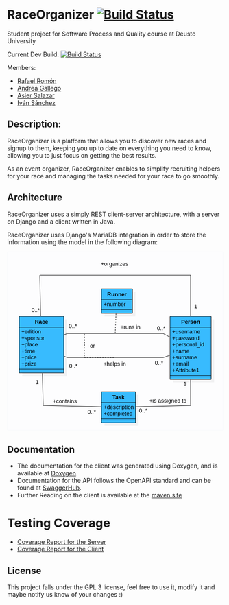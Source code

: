 # RaceOrganizer [![Build Status](https://travis-ci.org/BSPQ18-19/BSPQ19-E8.svg?branch=master)](https://travis-ci.org/BSPQ18-19/BSPQ19-E8)
Student project for Software Process and Quality course at Deusto University

Current Dev Build: [![Build Status](https://travis-ci.org/BSPQ18-19/BSPQ19-E8.svg?branch=dev)](https://travis-ci.org/BSPQ18-19/BSPQ19-E8)

Members:
- [Rafael Romón](https://github.com/rafaelromon)
- [Andrea Gallego](https://github.com/andreagb35)
- [Asier Salazar](https://github.com/asiers49)
- [Iván Sánchez](https://github.com/ivykoko1)

## Description:
RaceOrganizer is a platform that allows you to discover new races and signup to them, keeping you up to date on
everything you need to know, allowing you to just focus on getting the best results.

As an event organizer, RaceOrganizer enables to simplify recruiting helpers for your race and managing the tasks
 needed for your race to go smoothly.

## Architecture
RaceOrganizer uses a simply REST client-server architecture, with a server on Django and a client written in Java.

RaceOrganizer uses Django's MariaDB integration in order to store the information using the model in the following
diagram:

![Class diagram](https://github.com/BSPQ18-19/BSPQ19-E8/blob/master/.web/ClassDiagram.png)

## Documentation
- The documentation for the client was generated using Doxygen, and is available at [Doxygen](https://bspq18-19.github.io/BSPQ19-E8/doxygen/index.html).
- Documentation for the API follows the OpenAPI standard and can be found at [SwaggerHub](https://app.swaggerhub.com/apis-docs/rafaelromon/RaceOrganizer/1.0.0#/).
- Further Reading on the client is available at the [maven site](https://bspq18-19.github.io/BSPQ19-E8/mvn_site/index.html)

# Testing Coverage
- [Coverage Report for the Server](https://bspq18-19.github.io/BSPQ19-E8/coverage/python/index.html)
- [Coverage Report for the Client](https://bspq18-19.github.io/BSPQ19-E8/coverage/jacoco/index.html)

## License
This project falls under the GPL 3 license, feel free to use it, modify it and maybe notify us know of your changes :)
